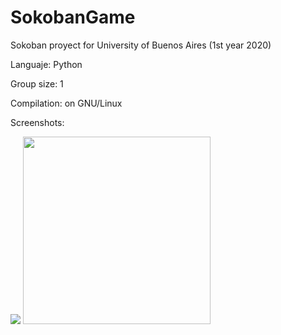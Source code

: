 # SokobanGame
Sokoban proyect for University of Buenos Aires (1st year 2020)

Languaje: Python

Group size: 1

Compilation: on GNU/Linux 

Screenshots:

<image src="/Imagenes/eleccion-nivel.png">

<image src="/Imagenes/nivel1.png" width="300">
  


